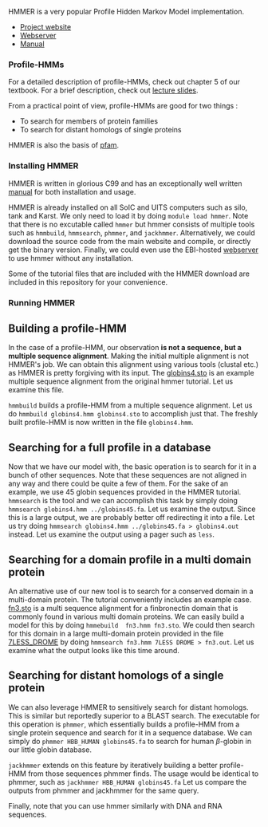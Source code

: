 HMMER is a very popular Profile Hidden Markov Model implementation.

  * [Project website](http://hmmer.org/)
  * [Webserver](https://www.ebi.ac.uk/Tools/hmmer/)
  * [Manual](http://eddylab.org/software/hmmer3/3.1b2/Userguide.pdf)

### Profile-HMMs

For a detailed description of profile-HMMs, check out chapter 5 of our textbook.
For a brief description, check out [lecture slides](http://eddylab.org/software/hmmer3/3.1b2/Userguide.pdf).

From a practical point of view, profile-HMMs are good for two things :

  * To search for members of protein families
  * To search for distant homologs of single proteins

HMMER is also the basis of [pfam](http://pfam.xfam.org/).

### Installing HMMER

HMMER is written in glorious C99 and has an exceptionally well written [manual](http://eddylab.org/software/hmmer3/3.1b2/Userguide.pdf) for both installation and usage.

HMMER is already installed on all SoIC and UITS computers such as silo, tank and Karst.
We only need to load it by doing `module load hmmer`.
Note that there is no excutable called `hmmer` but hmmer consists of multiple tools such as `hmmbuild`, `hmmsearch`, `phmmer`, and `jackhmmer`.
Alternatively, we could download the source code from the main website and compile, or directly get the binary version.
Finally, we could even use the EBI-hosted [webserver](https://www.ebi.ac.uk/Tools/hmmer/) to use hmmer without any installation.

Some of the tutorial files that are included with the HMMER download are included in this repository for your convenience.

### Running HMMER

## Building a profile-HMM

In the case of a profile-HMM, our observation **is not a sequence, but a multiple sequence alignment**.
Making the initial multiple alignment is not HMMER's job.
We can obtain this alignment using various tools (clustal etc.) as HMMER is pretty forgiving with its input.
The [globins4.sto](globins4.sto) is an example multiple sequence alignment from the original hmmer tutorial.
Let us examine this file.

`hmmbuild` builds a profile-HMM from a multiple sequence alignment.
Let us do `hmmbuild globins4.hmm globins4.sto` to accomplish just that.
The freshly built profile-HMM is now written in the file `globins4.hmm`.

## Searching for a full profile in a database

Now that we have our model with, the basic operation is to search for it in a bunch of other sequences.
Note that these sequences are not aligned in any way and there could be quite a few of them.
For the sake of an example, we use 45 globin sequences provided in the HMMER tutorial.
`hmmsearch` is the tool and we can accomplish this task by simply doing `hmmsearch globins4.hmm ../globins45.fa`.
Let us examine the output.
Since this is a large output, we are probably better off redirecting it into a file.
Let us try doing `hmmsearch globins4.hmm ../globins45.fa > globins4.out` instead.
Let us examine the output using a pager such as `less`.

## Searching for a domain profile in a multi domain protein

An alternative use of our new tool is to search for a conserved domain in a multi-domain protein.
The tutorial conveniently includes an example case.
[fn3.sto](fn3.sto) is a multi sequence alignment for a finbronectin domain that is commonly found in various multi domain proteins.
We can easily build a model for this by doing `hmmebuild  fn3.hmm fn3.sto`.
We could then search for this domain in a large multi-domain protein provided in the file [7LESS_DROME](7LESS_DROME) by doing `hmmsearch fn3.hmm 7LESS DROME > fn3.out`.
Let us examine what the output looks like this time around.

## Searching for distant homologs of a single protein

We can also leverage HMMER to sensitively search for distant homologs.
This is similar but reportedly superior to a BLAST search.
The executable for this operation is `phmmer`, which essentially builds a profile-HMM from a single protein sequence and search for it in a sequence database.
We can simply do `phmmer HBB_HUMAN globins45.fa` to search for human $\beta$-globin in our little globin database.

`jackhmmer` extends on this feature by iteratively building a better profile-HMM from those sequences phmmer finds.
The usage would be identical to phmmer, such as `jackhmmer HBB_HUMAN globins45.fa`
Let us compare the outputs from phmmer and jackhmmer for the same query.

Finally, note that you can use hmmer similarly with DNA and RNA sequences.
 

